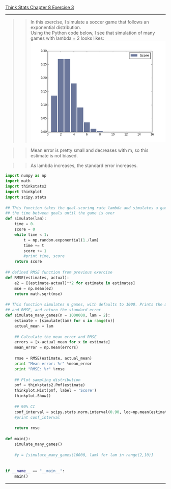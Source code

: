[Think Stats Chapter 8 Exercise 3](http://greenteapress.com/thinkstats2/html/thinkstats2009.html#toc77)

---

>> In this exercise, I simulate a soccer game that follows an exponential distribution.  
>> Using the Python code below, I see that simulation of many games with lambda = 2 looks likes:  
>> ![cdf](img/scores.png)  

>> Mean error is pretty small and decreases with m, so this estimate is not biased.

>> As lambda increases, the standard error increases.

```python
import numpy as np
import math
import thinkstats2
import thinkplot
import scipy.stats

## This function takes the goal-scoring rate lambda and simulates a game by generating
## the time between goals until the game is over
def simulate(lam):
    time = 0.
    score = 0
    while time < 1:
        t = np.random.exponential(1./lam)
        time += t
        score += 1
        #print time, score
    return score

## defined RMSE function from previous exercise
def RMSE(estimates, actual):
    e2 = [(estimate-actual)**2 for estimate in estimates]
    mse = np.mean(e2)
    return math.sqrt(mse)

## This function simulates n games, with defaults to 1000. Prints the mean error
## and RMSE, and return the standard error
def simulate_many_games(n = 1000000, lam = 2):
    estimate = [simulate(lam) for x in range(n)]
    actual_mean = lam

    ## Calculate the mean error and RMSE
    errors = [x-actual_mean for x in estimate]
    mean_error = np.mean(errors)

    rmse = RMSE(estimate, actual_mean)
    print "Mean error: %r" %mean_error
    print "RMSE: %r" %rmse

    ## Plot sampling distribution
    pmf = thinkstats2.Pmf(estimate)
    thinkplot.Hist(pmf, label = 'Score')
    thinkplot.Show()

    ## 90% CI
    conf_interval = scipy.stats.norm.interval(0.90, loc=np.mean(estimate), scale=np.std(estimate)/math.sqrt(n))
    #print conf_interval

    return rmse

def main():
    simulate_many_games()

    #y = [simulate_many_games(10000, lam) for lam in range(2,10)]


if __name__ == "__main__":
    main()

```

---
